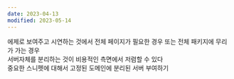 ```yaml
---
date: 2023-04-13
modified: 2023-05-14
---
```


에제로 보여주고 시연하는 것에서 전체 페이지가 필요한 경우 또는 전체 패키지에 무리가 가는 경우  
서버자체를 분리하는 것이 비용적인 측면에서 저렴할 수 있다  
중요한 스니펫에 대해서 고정된 도메인에 분리된 서버 부여하기
